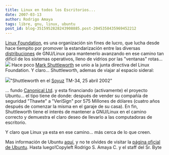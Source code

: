 ```yaml
---
title: Linux en todos los Escritorios...
date: 2007-03-13
author: Rodrigo Amaya
tags: libre, gnu, linux, ubuntu
post_id: blog-3515952828243908885.post-2045358435969452212
---
```


[Linux Foundation](http://www.linux-foundation.org/en/Main_Page), es una organización sin fines de lucro, que lucha desde hace tiempito por promover la estandarización entre las diversas [distribuciones](http://es.wikipedia.org/wiki/Distribuci%C3%B3n_Linux) de GNU/Linux para mantenerlo avanzando en ese camino tan dificil de los sistemas operativos, lleno de vidrios por las "ventanas" rotas... [![](http://bp3.blogger.com/_ayvorITawE4/Rfa2oMU_3YI/AAAAAAAAAK4/pZcbBlZF9EA/s400/vista-cracked-possibly.jpg)](http://bp3.blogger.com/_ayvorITawE4/Rfa2oMU_3YI/AAAAAAAAAK4/pZcbBlZF9EA/s1600-h/vista-cracked-possibly.jpg) Hace poco [Mark Shuttleworth](http://es.wikipedia.org/wiki/Mark_Shuttleworth) se unio a la junta directiva del Linux Foundation. Y claro... Shuttleworth, ademas de viajar al espacio sideral:

[![](http://upload.wikimedia.org/wikipedia/commons/thumb/5/54/Shuttleworth_big_NASA.jpg/610px-Shuttleworth_big_NASA.jpg)](http://upload.wikimedia.org/wikipedia/commons/thumb/5/54/Shuttleworth_big_NASA.jpg/610px-Shuttleworth_big_NASA.jpg)"Shuttleworth en el [Soyuz](http://es.wikipedia.org/wiki/Soyuz) TM-34, 25 abril 2002"

... fundo [Canonical Ltd](http://es.wikipedia.org/wiki/Canonical_Ltd.). y esta financiando (activamente) el proyecto Ubuntu... el tipo tiene de donde: después de vender su compañía de seguridad "Thawte" a "VeriSign" por 575 Millones de dólares (cuatro años después de comenzar la misma en el garaje de su casa). En fin, Shuttleworth tiene el interés de mantener a GNU/Linux en el camino correcto y demuestra el claro deseo de llevarlo a las computadoras de escritorio.

Y claro que Linux ya esta en ese camino... más cerca de lo que creen.

Mas información de Ubuntu [aquí](http://ubuntu.com.es/), y no te olvides de visitar la [página oficial de Ubuntu](http://www.ubuntu.com/). Hasta luego!Copyleft Rodrigo S. Amaya C. y el staff del Sr. Byte